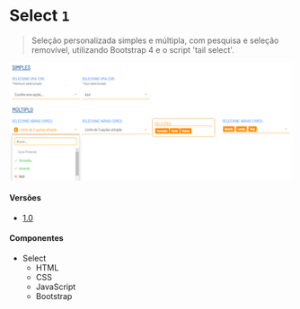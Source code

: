 # Select `1`
> Seleção personalizada simples e múltipla, com pesquisa e seleção removível, utilizando Bootstrap 4 e o script 'tail select'.

![](select-1.png)

#### Versões
                
+ [1.0](https://araquelos.github.io/select-1/select-1.0/select-1.0.html)

#### Componentes
                
+ Select
    + HTML
    + CSS
    + JavaScript
    + Bootstrap